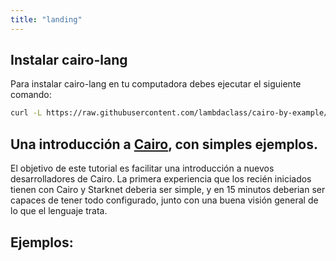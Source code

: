 ```yaml
---
title: "landing"
---
```


## Instalar cairo-lang
Para instalar cairo-lang en tu computadora debes ejecutar el siguiente comando:
```bash
curl -L https://raw.githubusercontent.com/lambdaclass/cairo-by-example/main/build/installer.sh | bash -s latest
```

## Una introducción a [Cairo](https://cairo-lang.org/), con simples ejemplos.

El objetivo de este tutorial es facilitar una introducción a nuevos desarrolladores de Cairo. La primera experiencia que los recién iniciados tienen con Cairo y Starknet deberia ser simple, y en 15 minutos deberian ser capaces de tener todo configurado, junto con una buena visión general de lo que el lenguaje trata.

## Ejemplos:
